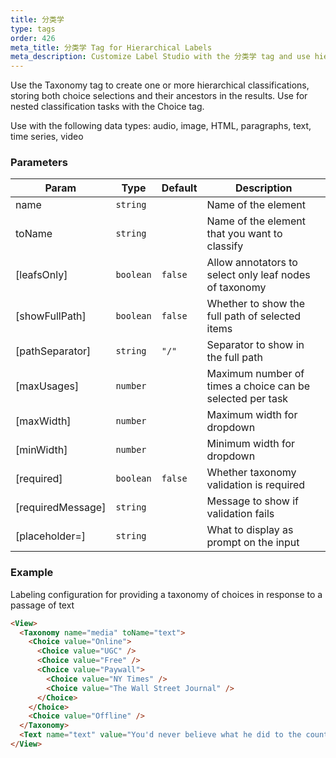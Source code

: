 ```yaml
---
title: 分类学
type: tags
order: 426
meta_title: 分类学 Tag for Hierarchical Labels
meta_description: Customize Label Studio with the 分类学 tag and use hierarchical labels for machine learning and data science projects.
---
```


Use the Taxonomy tag to create one or more hierarchical classifications, storing both choice selections and their ancestors in the results. Use for nested classification tasks with the Choice tag.

Use with the following data types: audio, image, HTML, paragraphs, text, time series, video

### Parameters

| Param | Type | Default | Description |
| --- | --- | --- | --- |
| name | <code>string</code> |  | Name of the element |
| toName | <code>string</code> |  | Name of the element that you want to classify |
| [leafsOnly] | <code>boolean</code> | <code>false</code> | Allow annotators to select only leaf nodes of taxonomy |
| [showFullPath] | <code>boolean</code> | <code>false</code> | Whether to show the full path of selected items |
| [pathSeparator] | <code>string</code> | <code>&quot;/&quot;</code> | Separator to show in the full path |
| [maxUsages] | <code>number</code> |  | Maximum number of times a choice can be selected per task |
| [maxWidth] | <code>number</code> |  | Maximum width for dropdown |
| [minWidth] | <code>number</code> |  | Minimum width for dropdown |
| [required] | <code>boolean</code> | <code>false</code> | Whether taxonomy validation is required |
| [requiredMessage] | <code>string</code> |  | Message to show if validation fails |
| [placeholder=] | <code>string</code> |  | What to display as prompt on the input |

### Example

Labeling configuration for providing a taxonomy of choices in response to a passage of text

```html
<View>
  <Taxonomy name="media" toName="text">
    <Choice value="Online">
      <Choice value="UGC" />
      <Choice value="Free" />
      <Choice value="Paywall">
        <Choice value="NY Times" />
        <Choice value="The Wall Street Journal" />
      </Choice>
    </Choice>
    <Choice value="Offline" />
  </Taxonomy>
  <Text name="text" value="You'd never believe what he did to the country" />
</View>
```
